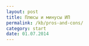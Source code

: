 ```yaml
---
layout: post
title: Плюсы и минусы ИП
permalink: /kb/pros-and-cons/
category: start
date: 01.07.2014
---
```

